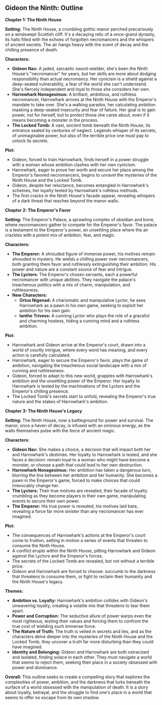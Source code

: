 ## Gideon the Ninth: Outline

**Chapter 1: The Ninth House**

**Setting:** The Ninth House, a crumbling gothic manor perched precariously on a windswept Scottish cliff. It's a decaying relic of a once-grand dynasty, its halls filled with the echoes of forgotten necromancers and the whispers of ancient secrets. The air hangs heavy with the scent of decay and the chilling presence of death.  

**Characters:**

* **Gideon Nav:** A jaded, sarcastic sword-wielder, she's been the Ninth House's "necromancer" for years, but her skills are more about dodging responsibility than actual necromancy. Her cynicism is a shield against a deep-seated vulnerability, a fear of the world she can't understand. She's fiercely independent and loyal to those she considers her own. 
* **Harrowhark Nonagesimus:** A brilliant, ambitious, and ruthless necromancer, Harrowhark arrives at the Ninth House with the Emperor's mandate to take over. She's a walking paradox, her calculating ambition masking a deep-seated insecurity and fear of failure. Her goal is to gain power, not for herself, but to protect those she cares about, even if it means becoming a monster in the process.
* **The Locked Tomb:** A vast, ancient tomb beneath the Ninth House, its entrance sealed by centuries of neglect.  Legends whisper of its secrets, of unimaginable power, but also of the terrible price one must pay to unlock its secrets. 

**Plot:** 

* Gideon, forced to train Harrowhark, finds herself in a power struggle with a woman whose ambition clashes with her own cynicism. 
* Harrowhark, eager to prove her worth and secure her place among the Emperor's favored necromancers, begins to unravel the mysteries of the Ninth House and the Locked Tomb. 
* Gideon, despite her reluctance, becomes entangled in Harrowhark's schemes, her loyalty tested by Harrowhark's ruthless methods. 
* The first cracks in the Ninth House's facade appear, revealing whispers of a dark threat that reaches beyond the manor walls. 

**Chapter 2: The Emperor's Favor**

**Setting:** The Emperor's Palace, a sprawling complex of obsidian and bone, where necromancers gather to compete for the Emperor's favor. The palace is a testament to the Emperor's power, an unsettling place where the air crackles with a potent mix of ambition, fear, and magic.  

**Characters:**

* **The Emperor:** A shrouded figure of immense power, his motives remain shrouded in mystery. He wields a chilling power over necromancers, both granting them favor and ruthlessly extinguishing their ambition. His power and nature are a constant source of fear and intrigue.
* **The Lyctors:** The Emperor's chosen servants, each a powerful necromancer with unique abilities. They navigate the palace's treacherous politics with a mix of charm, manipulation, and ruthlessness.  
* **New Characters:** 
    * **Ortus Nigenad:** A charismatic and manipulative Lyctor, he sees Harrowhark as a pawn in his own game, seeking to exploit her ambition for his own gain. 
    * **Ianthe** **Trivess:** A cunning Lyctor who plays the role of a graceful and charming hostess, hiding a cunning mind and a ruthless ambition.

**Plot:**

* Harrowhark and Gideon arrive at the Emperor's court, drawn into a world of courtly intrigue, where every word has meaning, and every action is carefully calculated.
* Harrowhark, eager to secure the Emperor's favor, plays the game of ambition, navigating the treacherous social landscape with a mix of cunning and ruthlessness. 
* Gideon, forced to adapt to this new world, grapples with Harrowhark's ambition and the unsettling power of the Emperor. Her loyalty to Harrowhark is tested by the machinations of the Lyctors and the Emperor's chilling presence.
* The Locked Tomb's secrets start to unfold, revealing the Emperor's true nature and the stakes of Harrowhark's ambition. 

**Chapter 3: The Ninth House's Legacy**

**Setting:** The Ninth House, now a battleground for power and survival. The manor, once a haven of decay, is infused with an ominous energy, as the walls themselves pulse with the force of ancient magic. 

**Characters:**

* **Gideon Nav:**  She makes a choice, a decision that will impact both her and Harrowhark's destinies. Her loyalty to Harrowhark is tested, and she faces a decision: remain loyal to a woman who might have become a monster, or choose a path that could lead to her own destruction.
* **Harrowhark Nonagesimus:** Her ambition has taken a dangerous turn, blurring the line between her ambition and her humanity. She becomes a pawn in the Emperor's game, forced to make choices that could irrevocably change her.
* **The Lyctors:** Their true motives are revealed, their facade of loyalty crumbling as they become players in their own game, manipulating events to secure their own power.
* **The Emperor:** His true power is revealed, his motives laid bare, revealing a force far more sinister than any necromancer has ever imagined.

**Plot:**

* The consequences of Harrowhark's actions at the Emperor's court come to fruition, setting in motion a series of events that threaten to consume the Ninth House.
* A conflict erupts within the Ninth House, pitting Harrowhark and Gideon against the Lyctors and the Emperor's forces.
* The secrets of the Locked Tomb are revealed, but not without a terrible price.  
* Gideon and Harrowhark are forced to choose: succumb to the darkness that threatens to consume them, or fight to reclaim their humanity and the Ninth House's legacy.

**Themes:**

* **Ambition vs. Loyalty:** Harrowhark's ambition collides with Gideon's unwavering loyalty, creating a volatile mix that threatens to tear them apart. 
* **Power and Corruption:**  The seductive allure of power warps even the most righteous, testing their values and forcing them to confront the true cost of wielding such immense force.
* **The Nature of Truth:**  The truth is veiled in secrets and lies, and as the characters delve deeper into the mysteries of the Ninth House and the Locked Tomb, they uncover a truth far more disturbing than they could have imagined. 
* **Identity and Belonging:** Gideon and Harrowhark are both ostracized and isolated, finding solace in each other. They must navigate a world that seems to reject them, seeking their place in a society obsessed with power and dominance. 

**Overall:** This outline seeks to create a compelling story that explores the complexities of power, ambition, and the darkness that lurks beneath the surface of a world obsessed with the manipulation of death. It is a story about loyalty, betrayal, and the struggle to find one's place in a world that seems to offer no escape from its own shadow. 
